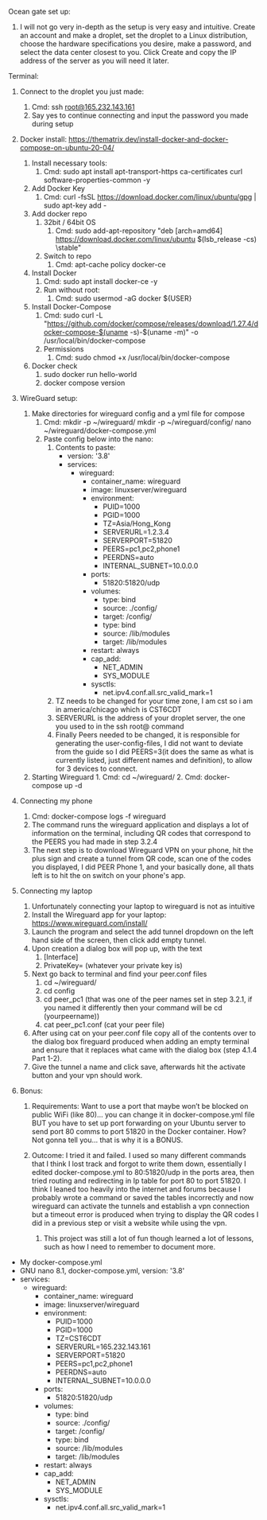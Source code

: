 
Ocean gate set up:
1. I will not go very in-depth as the setup is very easy and intuitive. Create an account and make a droplet, set the droplet to a Linux distribution, choose the hardware specifications you desire, make a password, and select the data center closest to you. Click Create and copy the IP address of the server as you will need it later.

Terminal:
1. Connect to the droplet you just made:
	1. Cmd: ssh root@165.232.143.161
	2. Say yes to continue connecting and input the password you made during setup
2. Docker install: https://thematrix.dev/install-docker-and-docker-compose-on-ubuntu-20-04/
	1. Install necessary tools:
		1. Cmd: sudo apt install apt-transport-https ca-certificates curl software-properties-common -y
	2. Add Docker Key
		1. Cmd: curl -fsSL https://download.docker.com/linux/ubuntu/gpg | sudo apt-key add -
	3. Add docker repo
		1. 32bit / 64bit OS
			1. Cmd: sudo add-apt-repository \"deb [arch=amd64] https://download.docker.com/linux/ubuntu \$(lsb_release -cs) \stable"
		2. Switch to repo
			1. Cmd: apt-cache policy docker-ce
	4. Install Docker
		1. Cmd: sudo apt install docker-ce -y
		2. Run without root:
			1. Cmd: sudo usermod -aG docker ${USER}
	5. Install Docker-Compose
		1. Cmd: sudo curl -L "https://github.com/docker/compose/releases/download/1.27.4/docker-compose-$(uname -s)-$(uname -m)" -o /usr/local/bin/docker-compose
		2. Permissions
			1. Cmd: sudo chmod +x /usr/local/bin/docker-compose
	6. Docker check
		1. sudo docker run hello-world
		2. docker compose version
3. WireGuard setup:
	1. Make directories for wireguard config and a yml file for compose
		1. Cmd:
		   mkdir -p ~/wireguard/
		   mkdir -p ~/wireguard/config/
		   nano ~/wireguard/docker-compose.yml
		2. Paste config below into the nano:
			1. Contents to paste:
				- version: '3.8'
				- services:
				  - wireguard:
				    - container_name: wireguard
				    - image: linuxserver/wireguard
				    - environment:
				       - PUID=1000
				       - PGID=1000
				       - TZ=Asia/Hong_Kong
				       - SERVERURL=1.2.3.4
				       - SERVERPORT=51820
				       - PEERS=pc1,pc2,phone1
				       - PEERDNS=auto
				       - INTERNAL_SUBNET=10.0.0.0
				    - ports:
				       - 51820:51820/udp
				    - volumes:
				       - type: bind
				       - source: ./config/
				       - target: /config/
				       - type: bind
				       - source: /lib/modules
				       - target: /lib/modules
				    - restart: always
				    - cap_add:
				       - NET_ADMIN
				       - SYS_MODULE
				    - sysctls:
				       - net.ipv4.conf.all.src_valid_mark=1
			2. TZ needs to be changed for your time zone, I am cst so i am in america/chicago which is CST6CDT
			3. SERVERURL is the address of your droplet server, the one you used to in the ssh root@ command
			4. Finally Peers needed to be changed, it is responsible for generating the user-config-files, I did not want to deviate from the guide so I did PEERS=3(it does the same as what is currently listed, just different names and definition), to allow for 3 devices to connect.
	2.  Starting Wireguard
			1. Cmd: cd ~/wireguard/
			2. Cmd: docker-compose up -d
4. Connecting my phone
	1. Cmd: docker-compose logs -f wireguard
	2. The command runs the wireguard application and displays a lot of information on the terminal, including QR codes that correspond to the PEERS you had made in step 3.2.4
	3. The next step is to download Wireguard VPN on your phone, hit the plus sign and create a tunnel from QR code, scan one of the codes you displayed, I did PEER Phone 1, and your basically done, all thats left is to hit the on switch on your phone's app.
5. Connecting my laptop
	1. Unfortunately connecting your laptop to wireguard is not as intuitive
	2. Install the Wireguard app for your laptop: https://www.wireguard.com/install/
	3. Launch the program and select the add tunnel  dropdown on the left hand side of the screen, then click add empty tunnel.
	4. Upon creation a dialog box will pop up, with the text 
		1. [Interface]
		2. PrivateKey= (whatever your private key is)
	5. Next go back to terminal and find your peer.conf files
		1. cd ~/wireguard/
		2. cd config
		3. cd peer_pc1 (that was one of the peer names set in step 3.2.1, if you named it differently then your command will be cd (yourpeername))
		4. cat peer_pc1.conf (cat your peer file)
	6. After using cat on your peer.conf file copy all of the contents over to the dialog box fireguard produced when adding an empty terminal and ensure that it replaces what came with the dialog box (step 4.1.4 Part 1-2).
	7. Give the tunnel a name and click save, afterwards hit the activate button and your vpn should work.

6. Bonus:
   1. Requirements:   Want to use a port that maybe won’t be blocked on public WiFi (like 80)… you can change it in docker-compose.yml file BUT you have to set up port forwarding on your Ubuntu server to send port 80 comms to port 51820 in the Docker container. How? Not gonna tell you… that is why it is a BONUS.
      
   2. Outcome:   I tried it and failed. I used so many different commands that I think I lost track and forgot to write them down, essentially I edited docker-compose.yml to 80:51820/udp in the ports area, then tried routing and redirecting in Ip table for port 80 to port 51820. I think I leaned too heavily into the internet and forums because I probably wrote a command or saved the tables incorrectly and now wireguard can activate the tunnels and establish a vpn connection but a timeout error is produced when trying to display the QR codes I did in a previous step or visit a website while using the vpn.
		1. This project was still a lot of fun though learned a lot of lessons, such as how I need to remember to document more.





- My docker-compose.yml
- GNU nano 8.1,  docker-compose.yml,  version: '3.8'
- services:
  - wireguard:
    - container_name: wireguard
    - image: linuxserver/wireguard
    - environment:
        - PUID=1000
        - PGID=1000
        - TZ=CST6CDT
        - SERVERURL=165.232.143.161
        - SERVERPORT=51820
        - PEERS=pc1,pc2,phone1
        - PEERDNS=auto
        - INTERNAL_SUBNET=10.0.0.0
    - ports:
      - 51820:51820/udp
    - volumes:
        - type: bind
        - source: ./config/
        - target: /config/
        - type: bind
        - source: /lib/modules
        - target: /lib/modules
    - restart: always
    - cap_add:
        - NET_ADMIN
        - SYS_MODULE
    - sysctls:
        - net.ipv4.conf.all.src_valid_mark=1
